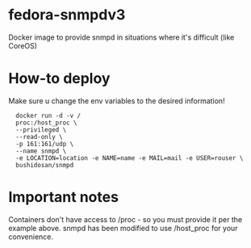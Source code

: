 # fedora-snmpdv3
Docker image to provide snmpd in situations where it's difficult (like CoreOS)

# How-to deploy
Make sure u change the env variables to the desired information!
```
  docker run -d -v /
  proc:/host_proc \
  --privileged \
  --read-only \
  -p 161:161/udp \
  --name snmpd \	
  -e LOCATION=location -e NAME=name -e MAIL=mail -e USER=rouser \	
  bushidosan/snmpd
```

# Important notes
Containers don't have access to /proc - so you must provide it per the example above. snmpd has been modified to use /host_proc for your convenience.
